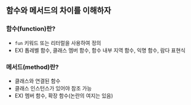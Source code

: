 ## 함수와 메서드의 차이를 이해하자
### 함수(function)란?
- `fun` 키워드 또는 리터럴을 사용하여 정의
- EX) 톱레벨 함수, 클래스 멤버 함수, 함수 내부 지역 함수, 익명 함수, 람다 표현식
### 메서드(method)란?
- 클래스와 연결된 함수
- 클래스 인스턴스가 있어야 참조 가능
- EX) 멤버 함수, 확장 함수(논란의 여지는 있음)
